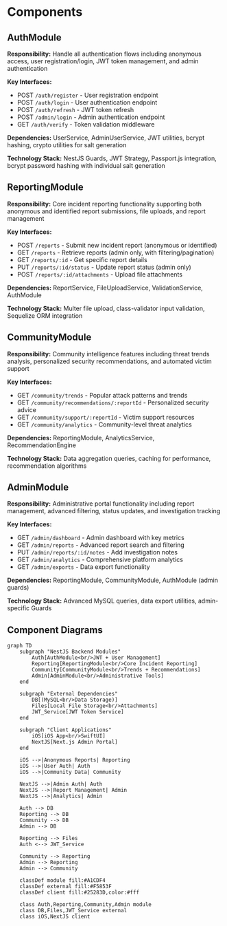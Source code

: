 # Components

## AuthModule
**Responsibility:** Handle all authentication flows including anonymous access, user registration/login, JWT token management, and admin authentication

**Key Interfaces:**
- POST `/auth/register` - User registration endpoint
- POST `/auth/login` - User authentication endpoint  
- POST `/auth/refresh` - JWT token refresh
- POST `/admin/login` - Admin authentication endpoint
- GET `/auth/verify` - Token validation middleware

**Dependencies:** UserService, AdminUserService, JWT utilities, bcrypt hashing, crypto utilities for salt generation

**Technology Stack:** NestJS Guards, JWT Strategy, Passport.js integration, bcrypt password hashing with individual salt generation

## ReportingModule  
**Responsibility:** Core incident reporting functionality supporting both anonymous and identified report submissions, file uploads, and report management

**Key Interfaces:**
- POST `/reports` - Submit new incident report (anonymous or identified)
- GET `/reports` - Retrieve reports (admin only, with filtering/pagination)
- GET `/reports/:id` - Get specific report details
- PUT `/reports/:id/status` - Update report status (admin only)
- POST `/reports/:id/attachments` - Upload file attachments

**Dependencies:** ReportService, FileUploadService, ValidationService, AuthModule

**Technology Stack:** Multer file upload, class-validator input validation, Sequelize ORM integration

## CommunityModule
**Responsibility:** Community intelligence features including threat trends analysis, personalized security recommendations, and automated victim support

**Key Interfaces:**
- GET `/community/trends` - Popular attack patterns and trends
- GET `/community/recommendations/:reportId` - Personalized security advice
- GET `/community/support/:reportId` - Victim support resources
- GET `/community/analytics` - Community-level threat analytics

**Dependencies:** ReportingModule, AnalyticsService, RecommendationEngine

**Technology Stack:** Data aggregation queries, caching for performance, recommendation algorithms

## AdminModule
**Responsibility:** Administrative portal functionality including report management, advanced filtering, status updates, and investigation tracking

**Key Interfaces:**
- GET `/admin/dashboard` - Admin dashboard with key metrics
- GET `/admin/reports` - Advanced report search and filtering
- PUT `/admin/reports/:id/notes` - Add investigation notes
- GET `/admin/analytics` - Comprehensive platform analytics
- GET `/admin/exports` - Data export functionality

**Dependencies:** ReportingModule, CommunityModule, AuthModule (admin guards)

**Technology Stack:** Advanced MySQL queries, data export utilities, admin-specific Guards

## Component Diagrams

```mermaid
graph TD
    subgraph "NestJS Backend Modules"
        Auth[AuthModule<br/>JWT + User Management]
        Reporting[ReportingModule<br/>Core Incident Reporting]
        Community[CommunityModule<br/>Trends + Recommendations]
        Admin[AdminModule<br/>Administrative Tools]
    end
    
    subgraph "External Dependencies"
        DB[(MySQL<br/>Data Storage)]
        Files[Local File Storage<br/>Attachments]
        JWT_Service[JWT Token Service]
    end
    
    subgraph "Client Applications"
        iOS[iOS App<br/>SwiftUI]
        NextJS[Next.js Admin Portal]
    end
    
    iOS -->|Anonymous Reports| Reporting
    iOS -->|User Auth| Auth
    iOS -->|Community Data| Community
    
    NextJS -->|Admin Auth| Auth
    NextJS -->|Report Management| Admin
    NextJS -->|Analytics| Admin
    
    Auth --> DB
    Reporting --> DB
    Community --> DB
    Admin --> DB
    
    Reporting --> Files
    Auth <--> JWT_Service
    
    Community --> Reporting
    Admin --> Reporting
    Admin --> Community
    
    classDef module fill:#A1CDF4
    classDef external fill:#F5853F
    classDef client fill:#25283D,color:#fff
    
    class Auth,Reporting,Community,Admin module
    class DB,Files,JWT_Service external
    class iOS,NextJS client
```
